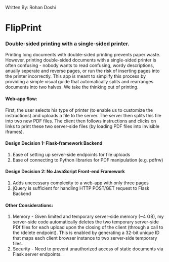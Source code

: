 Written By: Rohan Doshi

# FlipPrint
### Double-sided printing with a single-sided printer.

Printing long documents with double-sided printing prevents paper waste. However, printing double-sided documents with a single-sided printer is often confusing - nobody wants to read confusing, wordy descriptions, anually seperate and reverse pages, or run the risk of inserting pages into the printer incorrectly. This app is meant to simplify this process by providing a simple visual guide that automatically splits and rearranges documents into two halves. We take the thinking out of printing.


#### Web-app flow:
First, the user selects his type of printer (to enable us to customize the instructions) and uploads a file to the server. The server then splits this file into two new PDF files. The client then follows instructions and clicks on links to print these two server-side files (by loading PDF files into invisible iframes).

#### Design Decision 1: Flask-framework Backend
1. Ease of setting up server-side endpoints for file uploads
2. Ease of connecting to Python libraries for PDF manipulation (e.g. pdfrw)

#### Design Decision 2: No JavaScript Front-end Framework
1. Adds unecessary complexity to a web-app with only three pages
2. jQuery is sufficient for handling HTTP POST/GET request to Flask Backend

#### Other  Considerations:
1. Memory - Given limited and temporary server-side memory (~4 GB), my server-side code automatically deletes the two temporary server-side PDf files for each upload upon the closing of the client (through a call to the /delete endpoint). This is enabled by generating a 32-bit unique ID that maps each client browser instance to two server-side temporary files.
2. Security - Need to prevent unauthorized access of static documents via Flask server endpoints.